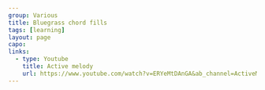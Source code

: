 ```yaml
---
group: Various
title: Bluegrass chord fills
tags: [learning]
layout: page
capo: 
links: 
  - type: Youtube
    title: Active melody
    url: https://www.youtube.com/watch?v=ERYeMtDAnGA&ab_channel=ActiveMelody
---
```



